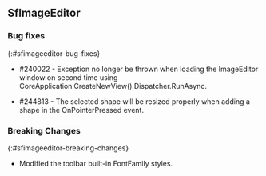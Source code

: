 ## SfImageEditor

### Bug fixes
{:#sfimageeditor-bug-fixes}

* \#240022 - Exception no longer be thrown when loading the ImageEditor window on second time using CoreApplication.CreateNewView().Dispatcher.RunAsync. 

*  \#244813 - The selected shape will be resized properly when adding a shape in the OnPointerPressed event.

### Breaking Changes
{:#sfimageeditor-breaking-changes}
* Modified the toolbar built-in FontFamily styles. 